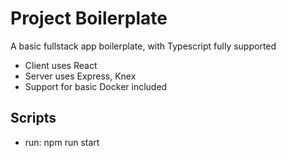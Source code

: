 # Project Boilerplate

A basic fullstack app boilerplate, with Typescript fully supported

- Client uses React
- Server uses Express, Knex
- Support for basic Docker included

## Scripts

- run: npm run start
